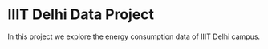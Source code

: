 # IIIT Delhi Data Project
In this project we explore the energy consumption data of IIIT Delhi campus. 